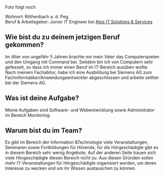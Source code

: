 Foto folgt noch

Wohnort: Röthenbach a. d. Peg.  
Beruf & Arbeitsgeber: Junior IT Engineer bei [Atos IT Solutions & Services](http://atos.net "Atos IT Solutions & Services")<br>

## Wie bist du zu deinem jetzigen Beruf gekommen?

Im Alter von ungefähr 5 Jahren brachte mir mein Vater das Computerspielen und den Umgang mit Command bei.  Seitdem bin ich von Computern sehr gefesselt, so dass ich immer einen Beruf im IT-Bereich ausüben wollte. Nach meinem Fachabitur, habe ich eine Ausbildung bei Siemens AG zum Fachinformatiker/Anwendungsentwickler abgeschlossen und arbeite seither bei  der Siemens AG.

## Was ist deine Aufgabe?

Meine Aufgaben sind Software- und Webentwicklung sowie Administrator im Bereich Monitoring.

## Warum bist du im Team?

Es gibt im Bereich  der Information &Technologie viele Veranstaltungen, Seminaren sowie Fortbildungen für Hörende, für die Hörgeschädigte gibt es in diesem Bereich sehr wenig Angebote, Auf der anderen Seite trauen sich viele Hörgeschädigte diesen Bereich nicht zu. Aus diesen Gründen sollen mehr IT-Veranstaltungen für Hörgeschädigte organisiert werden, um deren Interesse zu wecken und um ihr Wissen austauschen zu können.
